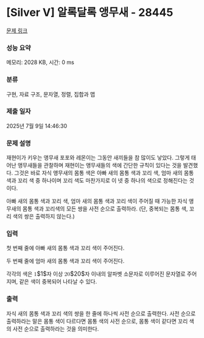 # [Silver V] 알록달록 앵무새 - 28445 

[문제 링크](https://www.acmicpc.net/problem/28445) 

### 성능 요약

메모리: 2028 KB, 시간: 0 ms

### 분류

구현, 자료 구조, 문자열, 정렬, 집합과 맵

### 제출 일자

2025년 7월 9일 14:46:30

### 문제 설명

<p>재현이가 키우는 앵무새 포포와 레몬이는 그동안 새끼들을 참 많이도 낳았다. 그렇게 태어난 앵무새들을 관찰하며 재현이는 앵무새들의 색에 간단한 규칙이 있다는 것을 발견했다. 그것은 바로 자식 앵무새의 몸통 색은 아빠 새의 몸통 색과 꼬리 색, 엄마 새의 몸통 색과 꼬리 색 중 하나이며 꼬리 색도 마찬가지로 이 넷 중 하나의 색으로 정해진다는 것이다.</p>

<p>아빠 새의 몸통 색과 꼬리 색, 엄마 새의 몸통 색과 꼬리 색이 주어질 때 가능한 자식 앵무새의 몸통 색과 꼬리색의 모든 쌍을 사전 순으로 출력하라. (단, 중복되는 몸통 색, 꼬리 색의 쌍은 출력하지 않는다.)</p>

### 입력 

 <p>첫 번째 줄에 아빠 새의 몸통 색과 꼬리 색이 주어진다.</p>

<p>두 번째 줄에 엄마 새의 몸통 색과 꼬리 색이 주어진다.</p>

<p>각각의 색은 <mjx-container class="MathJax" jax="CHTML" style="font-size: 109%; position: relative;"><mjx-math class="MJX-TEX" aria-hidden="true"><mjx-mn class="mjx-n"><mjx-c class="mjx-c31"></mjx-c></mjx-mn></mjx-math><mjx-assistive-mml unselectable="on" display="inline"><math xmlns="http://www.w3.org/1998/Math/MathML"><mn>1</mn></math></mjx-assistive-mml><span aria-hidden="true" class="no-mathjax mjx-copytext">$1$</span></mjx-container>자 이상 <mjx-container class="MathJax" jax="CHTML" style="font-size: 109%; position: relative;"><mjx-math class="MJX-TEX" aria-hidden="true"><mjx-mn class="mjx-n"><mjx-c class="mjx-c32"></mjx-c><mjx-c class="mjx-c30"></mjx-c></mjx-mn></mjx-math><mjx-assistive-mml unselectable="on" display="inline"><math xmlns="http://www.w3.org/1998/Math/MathML"><mn>20</mn></math></mjx-assistive-mml><span aria-hidden="true" class="no-mathjax mjx-copytext">$20$</span></mjx-container>자 이내의 알파벳 소문자로 이루어진 문자열로 주어지며, 같은 색이 중복되어 나타날 수 있다.</p>

### 출력 

 <p>자식 새의 몸통 색과 꼬리 색의 쌍을 한 줄에 하나씩 사전 순으로 출력한다. 사전 순으로 출력하라는 말은 몸통 색이 다르다면 몸통 색의 사전 순으로, 몸통 색이 같다면 꼬리 색의 사전 순으로 출력하라는 것을 의미한다.</p>


